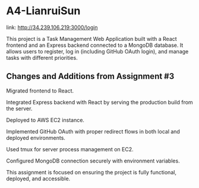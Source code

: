 # A4-LianruiSun 
link: http://34.239.106.219:3000/login

This project is a Task Management Web Application built with a React frontend and an Express backend connected to a MongoDB database. It allows users to register, log in (including GitHub OAuth login), and manage tasks with different priorities.

## Changes and Additions from Assignment #3

Migrated frontend to React.

Integrated Express backend with React by serving the production build from the server.

Deployed to AWS EC2 instance.

Implemented GitHub OAuth with proper redirect flows in both local and deployed environments.

Used tmux for server process management on EC2.

Configured MongoDB connection securely with environment variables.

This assignment is focused on ensuring the project is fully functional, deployed, and accessible.
